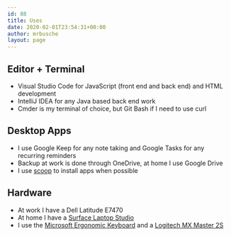 ```yaml
---
id: 88
title: Uses
date: 2020-02-01T23:54:31+00:00
author: mrbusche
layout: page
---
```


## Editor + Terminal

- Visual Studio Code for JavaScript (front end and back end) and HTML development
- IntelliJ IDEA for any Java based back end work
- Cmder is my terminal of choice, but Git Bash if I need to use curl

## Desktop Apps

- I use Google Keep for any note taking and Google Tasks for any recurring reminders
- Backup at work is done through OneDrive, at home I use Google Drive
- I use [scoop](https://github.com/ScoopInstaller/Scoop) to install apps when possible

## Hardware

- At work I have a Dell Latitude E7470
- At home I have a [Surface Laptop Studio](https://www.microsoft.com/en-us/d/surface-laptop-studio/8srdf62swkpf)
- I use the [Microsoft Ergonomic Keyboard](https://www.microsoft.com/en-us/d/microsoft-ergonomic-keyboard/93841ngdwr1h) and a [Logitech MX Master 2S](https://www.logitech.com/en-us/eol/mx-master-2s-mouse.910-005131.html)
